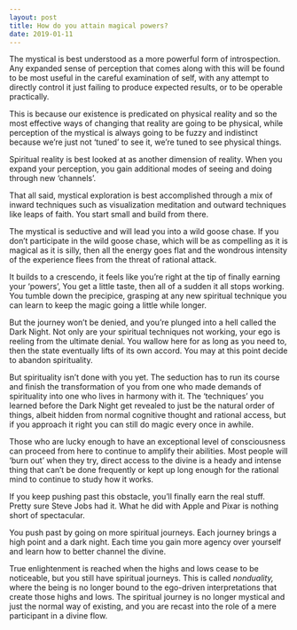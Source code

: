```yaml
---
layout: post
title: How do you attain magical powers?
date: 2019-01-11
---
```


<p>The mystical is best understood as a more powerful form of introspection. Any expanded sense of perception that comes along with this will be found to be most useful in the careful examination of self, with any attempt to directly control it just failing to produce expected results, or to be operable practically.</p><p>This is because our existence is predicated on physical reality and so the most effective ways of changing that reality are going to be physical, while perception of the mystical is always going to be fuzzy and indistinct because we’re just not ‘tuned’ to see it, we’re tuned to see physical things.</p><p>Spiritual reality is best looked at as another dimension of reality. When you expand your perception, you gain additional modes of seeing and doing through new ‘channels’.</p><p>That all said, mystical exploration is best accomplished through a mix of inward techniques such as visualization meditation and outward techniques like leaps of faith. You start small and build from there.</p><p>The mystical is seductive and will lead you into a wild goose chase. If you don’t participate in the wild goose chase, which will be as compelling as it is magical as it is silly, then all the energy goes flat and the wondrous intensity of the experience flees from the threat of rational attack.</p><p>It builds to a crescendo, it feels like you’re right at the tip of finally earning your ‘powers’, You get a little taste, then all of a sudden it all stops working. You tumble down the precipice, grasping at any new spiritual technique you can learn to keep the magic going a little while longer.</p><p>But the journey won’t be denied, and you’re plunged into a hell called the Dark Night. Not only are your spiritual techniques not working, your ego is reeling from the ultimate denial. You wallow here for as long as you need to, then the state eventually lifts of its own accord. You may at this point decide to abandon spirituality.</p><p>But spirituality isn’t done with you yet. The seduction has to run its course and finish the transformation of you from one who made demands of spirituality into one who lives in harmony with it. The ‘techniques’ you learned before the Dark Night get revealed to just be the natural order of things, albeit hidden from normal cognitive thought and rational access, but if you approach it right you can still do magic every once in awhile.</p><p>Those who are lucky enough to have an exceptional level of consciousness can proceed from here to continue to amplify their abilities. Most people will ‘burn out’ when they try, direct access to the divine is a heady and intense thing that can’t be done frequently or kept up long enough for the rational mind to continue to study how it works.</p><p>If you keep pushing past this obstacle, you’ll finally earn the real stuff. Pretty sure Steve Jobs had it. What he did with Apple and Pixar is nothing short of spectacular.</p><p>You push past by going on more spiritual journeys. Each journey brings a high point and a dark night. Each time you gain more agency over yourself and learn how to better channel the divine.</p><p>True enlightenment is reached when the highs and lows cease to be noticeable, but you still have spiritual journeys. This is called <i>nonduality,</i> where the being is no longer bound to the ego-driven interpretations that create those highs and lows. The spiritual journey is no longer mystical and just the normal way of existing, and you are recast into the role of a mere participant in a divine flow.</p>

